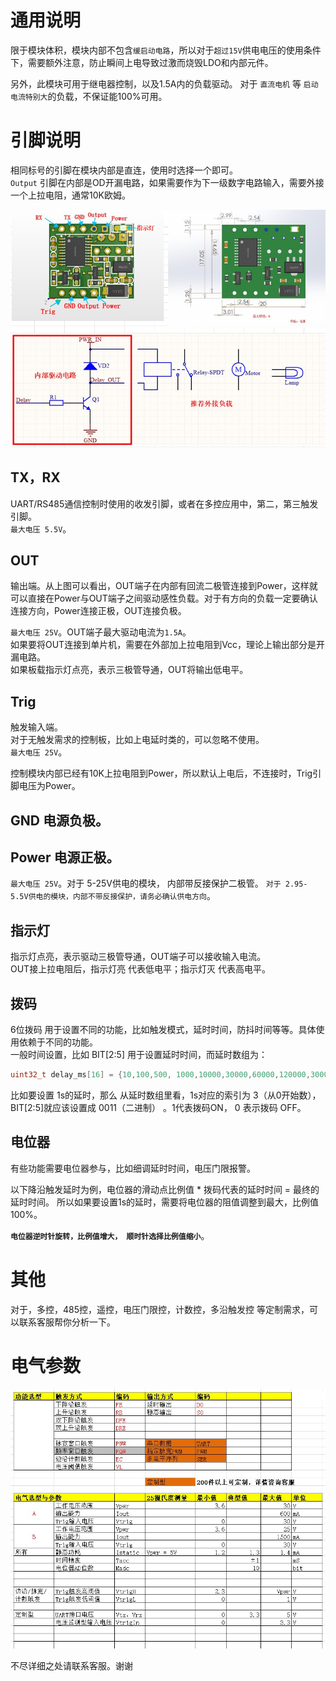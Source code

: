 
# 通用说明
 限于模块体积，模块内部不包含`缓启动电路`，所以对于`超过15V`供电电压的使用条件下，需要额外注意，防止瞬间上电导致过激而烧毁LDO和内部元件。
  
  另外，此模块可用于继电器控制，以及1.5A内的负载驱动。 对于 `直流电机` 等 `启动电流特别大`的负载，不保证能100%可用。

# 引脚说明
相同标号的引脚在模块内部是直连，使用时选择一个即可。  
`Output` 引脚在内部是OD开漏电路，如果需要作为下一级数字电路输入，需要外接一个上拉电阻，通常10K欧姆。

  ![模块结构](image/internal.jpg)


## TX，RX  
 UART/RS485通信控制时使用的收发引脚，或者在多控应用中，第二，第三触发引脚。  
 `最大电压 5.5V`。  
## OUT
 输出端。从上图可以看出，OUT端子在内部有回流二极管连接到Power，这样就可以直接在Power与OUT端子之间驱动感性负载。对于有方向的负载一定要确认连接方向，Power连接正极，OUT连接负极。

 `最大电压 25V`。OUT端子最大驱动电流为`1.5A`。  
 如果要将OUT连接到单片机，需要在外部加上拉电阻到Vcc，理论上输出部分是开漏电路。  
 如果板载指示灯点亮，表示三极管导通，OUT将输出低电平。  
## Trig 
 触发输入端。  
 对于无触发需求的控制板，比如上电延时类的，可以忽略不使用。  
 `最大电压 25V`。  

 控制模块内部已经有10K上拉电阻到Power，所以默认上电后，不连接时，Trig引脚电压为Power。

## GND 电源负极。

## Power 电源正极。
`最大电压 25V`。对于 5-25V供电的模块， 内部带反接保护二极管。 `对于 2.95-5.5V供电的模块，内部不带反接保护，请务必确认供电方向`。

## 指示灯
指示灯点亮，表示驱动三极管导通，OUT端子可以接收输入电流。  
OUT接上拉电阻后，指示灯亮 代表低电平；指示灯灭 代表高电平。  

## 拨码
6位拨码 用于设置不同的功能，比如触发模式，延时时间，防抖时间等等。具体使用依赖于不同的功能。  
一般时间设置，比如 BIT[2:5] 用于设置延时时间，而延时数组为：

``` C
uint32_t delay_ms[16] = {10,100,500, 1000,10000,30000,60000,120000,300000,600000,1800000,3600000,3600000*2,3600000*5,3600000*12,3600000*24}; //BIT[2:5]
```

比如要设置 1s的延时，那么 从延时数组里看，1s对应的索引为 3（从0开始数），BIT[2:5]就应该设置成 0011（二进制） 。1代表拨码ON， 0 表示拨码 OFF。

## 电位器
有些功能需要电位器参与，比如细调延时时间，电压门限报警。

以下降沿触发延时为例，电位器的滑动点比例值 * 拨码代表的延时时间 = 最终的延时时间。 所以如果要设置1s的延时，需要将电位器的阻值调整到最大，比例值100%。

**`电位器逆时针旋转，比例值增大， 顺时针选择比例值缩小`**。


# 其他
对于，多控，485控，遥控，电压门限控，计数控，多沿触发控 等定制需求，可以联系客服帮你分析一下。

# 电气参数

![电气参数](image/选型.jpg)

不尽详细之处请联系客服。谢谢